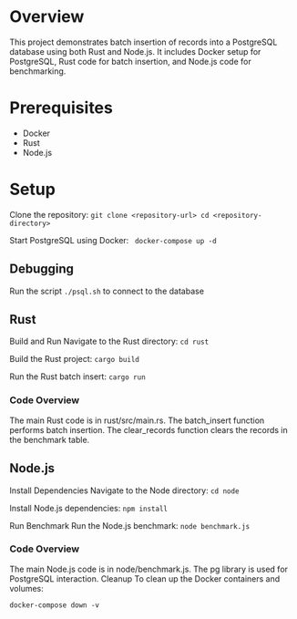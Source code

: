 # Overview

This project demonstrates batch insertion of records into a PostgreSQL database using both Rust and Node.js. It includes Docker setup for PostgreSQL, Rust code for batch insertion, and Node.js code for benchmarking.

# Prerequisites
- Docker
- Rust
- Node.js

# Setup
Clone the repository: `git clone <repository-url> cd <repository-directory>`

Start PostgreSQL using Docker: ` docker-compose up -d`


## Debugging
Run the script `./psql.sh` to connect to the database

## Rust
Build and Run
Navigate to the Rust directory: `cd rust`

Build the Rust project: `cargo build`

Run the Rust batch insert: `cargo run`

### Code Overview
The main Rust code is in rust/src/main.rs.
The batch_insert function performs batch insertion.
The clear_records function clears the records in the benchmark table.

## Node.js
Install Dependencies
Navigate to the Node directory: `cd node`

Install Node.js dependencies: `npm install`

Run Benchmark
Run the Node.js benchmark: `node benchmark.js`

### Code Overview
The main Node.js code is in node/benchmark.js.
The pg library is used for PostgreSQL interaction.
Cleanup
To clean up the Docker containers and volumes:

`docker-compose down -v`